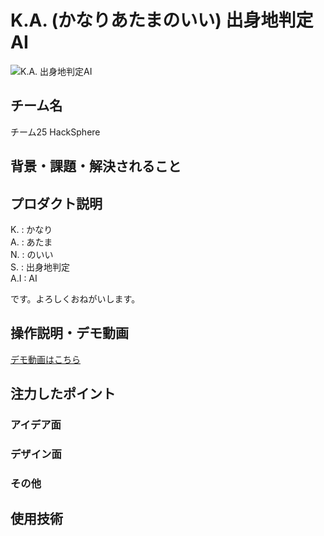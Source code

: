 # K.A. (かなりあたまのいい) 出身地判定AI

![K.A. 出身地判定AI](https://kc3.me/cms/wp-content/uploads/2024/11/hack25-eyecatch.png)
<!-- プロダクト名・イメージ画像を差し変えてください -->


## チーム名
チーム25 HackSphere


## 背景・課題・解決されること

<!-- テーマ「関西をいい感じに」に対して、考案するプロダクトがどういった(Why)背景から思いついたのか、どのよう(What)な課題があり、どのよう(How)に解決するのかを入力してください -->


## プロダクト説明

K. : かなり \
A. : あたま \
N. : のいい \
S. : 出身地判定 \
A.I : AI

です。よろしくおねがいします。


## 操作説明・デモ動画
[デモ動画はこちら](https://www.youtube.com/watch?v=fbzGp0XJGq8)
<!-- 開発したプロダクトの操作説明について入力してください。また、操作説明デモ動画があれば、埋め込みやリンクを記載してください -->


## 注力したポイント

<!-- 開発したプロダクトの中で、特に注力して作成した箇所・ポイントについて入力してください -->
### アイデア面

### デザイン面

### その他

## 使用技術

<!-- 使用技術を入力してください -->


<!--
markdownの記法はこちらを参照してください！
https://docs.github.com/ja/get-started/writing-on-github/getting-started-with-writing-and-formatting-on-github/basic-writing-and-formatting-syntax
-->
